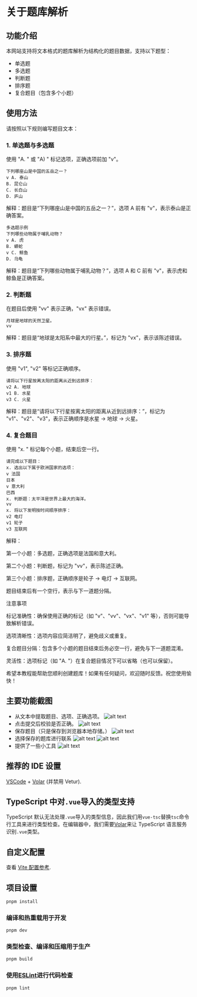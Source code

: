 # 关于题库解析

## 功能介绍

本网站支持将文本格式的题库解析为结构化的题目数据，支持以下题型：

- 单选题
- 多选题
- 判断题
- 排序题
- 复合题目（包含多个小题）

## 使用方法

请按照以下规则编写题目文本：

### 1\. 单选题与多选题

使用 "A. " 或 "A) " 标记选项，正确选项前加 "v"。

```
下列哪座山是中国的五岳之一？
v A. 泰山
B. 昆仑山
C. 长白山
D. 庐山
```

解释：题目是“下列哪座山是中国的五岳之一？”，选项 A 前有 "v"，表示泰山是正确答案。

```
多选题示例
下列哪些动物属于哺乳动物？
v A. 虎
B. 蟒蛇
v C. 鲸鱼
D. 乌龟
```

解释：题目是“下列哪些动物属于哺乳动物？”，选项 A 和 C 前有 "v"，表示虎和鲸鱼是正确答案。

### 2\. 判断题

在题目后使用 "vv" 表示正确，"vx" 表示错误。

```
月球是地球的天然卫星。
vv
```

解释：题目是“地球是太阳系中最大的行星。”，标记为 "vx"，表示该陈述错误。

### 3\. 排序题

使用 "v1", "v2" 等标记正确顺序。

```
请将以下行星按离太阳的距离从近到远排序：
v2 A. 地球
v1 B. 水星
v3 C. 火星
```

解释：题目是“请将以下行星按离太阳的距离从近到远排序：”，标记为 "v1"、"v2"、"v3"，表示正确顺序是水星 -> 地球 -> 火星。

### 4\. 复合题目

使用 "x. " 标记每个小题，结束后空一行。

```
请完成以下题目：
x. 选出以下属于欧洲国家的选项：
v 法国
日本
v 意大利
巴西
x. 判断题：太平洋是世界上最大的海洋。
vv
x. 将以下发明按时间顺序排序：
v2 电灯
v1 轮子
v3 互联网

```

解释：

第一个小题：多选题，正确选项是法国和意大利。

第二个小题：判断题，标记为 "vv"，表示陈述正确。

第三个小题：排序题，正确顺序是轮子 -> 电灯 -> 互联网。

题目结束后有一个空行，表示与下一道题分隔。

注意事项

标记准确性：确保使用正确的标记（如 "v"、"vv"、"vx"、"v1" 等），否则可能导致解析错误。

选项清晰性：选项内容应简洁明了，避免歧义或重复。

复合题目分隔：包含多个小题的题目结束后务必空一行，避免与下一道题混淆。

灵活性：选项标记（如 "A. "）在复合题目情况下可以省略（也可以保留）。

希望本教程能帮助您顺利创建题库！如果有任何疑问，欢迎随时反馈。祝您使用愉快！

## 主要功能截图

- 从文本中提取题目、选项、正确选项。
  ![alt text](./assets/image0.png)
- 点击提交后校验是否正确。
  ![alt text](./assets/image1.png)
- 保存题目（只是保存到浏览器本地存储。）
  ![alt text](./assets/image2.png)
- 选择保存的题库进行联系
  ![alt text](./assets/image3.png)
  ![alt text](./assets/image4.png)
- 提供了一些小工具
  ![alt text](./assets/image5.png)

## 推荐的 IDE 设置

[VSCode](https://code.visualstudio.com/) + [Volar](https://marketplace.visualstudio.com/items?itemName=Vue.volar) (并禁用 Vetur).

## TypeScript 中对`.vue`导入的类型支持

TypeScript 默认无法处理`.vue`导入的类型信息，因此我们用`vue-tsc`替换`tsc`命令行工具来进行类型检查。在编辑器中，我们需要[Volar](https://marketplace.visualstudio.com/items?itemName=Vue.volar)来让 TypeScript 语言服务识别`.vue`类型。

## 自定义配置

查看 [Vite 配置参考](https://vite.dev/config/).

## 项目设置

```sh
pnpm install
```

### 编译和热重载用于开发

```sh
pnpm dev
```

### 类型检查、编译和压缩用于生产

```sh
pnpm build
```

### 使用[ESLint](https://eslint.org/)进行代码检查

```sh
pnpm lint
```
